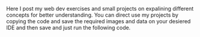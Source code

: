Here I post my web dev exercises and small projects on expalining different concepts for better understanding.
You can direct use my projects  by copying the code and save the required images and data  on your desiered IDE and then save and just run the following code.
